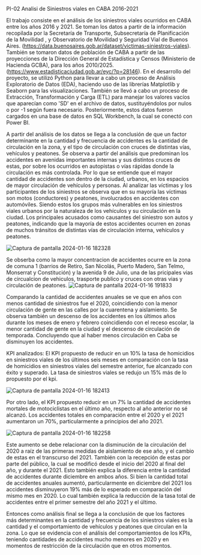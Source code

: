 PI-02 Analisi de Siniestros viales en CABA 2016-2021

El trabajo consiste en el análisis de los siniestros viales ocurridos en CABA entre los años 2016 y 2021. Se toman los datos a partir de la información recopilada por la Secretaría de Transporte, Subsecretaría de Planificación de la Movilidad , y Observatorio de Movilidad y Seguridad Vial de Buenos Aires. (https://data.buenosaires.gob.ar/dataset/victimas-siniestros-viales). También se tomaron datos de población de CABA a partir de las proyecciones de la  Dirección General de Estadística y Censos (Ministerio de Hacienda GCBA), para los años 2010/2025.(https://www.estadisticaciudad.gob.ar/eyc/?p=28146).
En el desarrollo del proyecto, se utilizó Python para llevar a cabo un proceso de Análisis Exploratorio de Datos (EDA), haciendo uso de las librerías Matplotlib y Seaborn para las visualizaciones. También se llevó a cabo un proceso de Extracción, Transformación y Carga (ETL) para manejar los valores vacíos que aparecían como 'SD' en el archivo de datos, sustituyéndolos por nulos o por -1 según fuera necesario. Posteriormente, estos datos fueron cargados en una base de datos en SQL Workbench, la cual se conectó con Power BI.


 A partir del análisis de los datos se llega a la conclusión de que un factor determinante en la cantidad y frecuencia de accidentes es la cantidad de circulación en la zona, y el tipo de circulación con cruces de distintas vías, vehículos y peatones. Se observa a partir del análisis que predominan los accidentes en avenidas importantes internas y sus distintos cruces de estas, por sobre los ocurridos en autopistas o vías rápidas donde la circulación es más controlada. Por lo que se entiende que el mayor cantidad de accidentes son dentro de la ciudad, urbanos, en los espacios de mayor circulación de vehículos y personas. Al analizar las víctimas y los participantes de los siniestros se observa que en su mayoría las víctimas son motos (conductores) y peatones, involucrados en accidentes con automóviles. Siendo estos los grupos más vulnerables en los siniestros viales urbanos por la naturaleza de los vehículos y su circulación en la ciudad. Los principales acusados como causantes del siniestro son autos y peatones, indicando que la mayoría de estos accidentes ocurren en zonas de muchos tránsitos de distintas vías de circulación interna, vehículos y peatones.
  
 ![Captura de pantalla 2024-01-16 182328](https://github.com/NAT122/PI02/assets/126476995/5a54bee2-0a32-4df6-ae10-2e978f75eb59)

Se obserba como la mayor concentracion de accidentes ocurre en la zona de comuna 1 (barrios de Retiro, San Nicolás, Puerto Madero, San Telmo, Monserrat y Constitución) y la avenida 9 de Julio, una de las pricipales vias de circualcion de vehiculos, trasporte publico y cruces con otras vias y circulación de peatones.
![Captura de pantalla 2024-01-16 191833](https://github.com/NAT122/PI02/assets/126476995/96c601d8-8559-457e-9aa6-3b75e440b6f1)

Comparando la cantidad de accidentes anuales se ve que en años con menos cantidad de siniestros fue el 2020, coincidiendo con la menor circulación de gente en las calles por la cuarentena y aislamiento. Se observa también un descenso de los accidentes en los últimos años durante los meses de enero y febrero coincidiendo con el receso escolar, la menor cantidad de gente en la ciudad y el descenso de circulación de temporada. Concluyendo que al haber menos circulación en Caba se disminuyen los accidentes. 

KPI analizados:
 El KPI propuesto de reducir en un 10% la tasa de homicidios en siniestros viales de los últimos seis meses en comparación con la tasa de homicidios en siniestros viales del semestre anterior, fue alcanzado con éxito y superado. La tasa de siniestros viales se redujo un 15% más de lo propuesto por el kpi.
 
![Captura de pantalla 2024-01-16 182413](https://github.com/NAT122/PI02/assets/126476995/0664e69a-e609-4949-8cf3-2add4592a21c)

Por otro lado, el KPI propuesto reducir en un 7% la cantidad de accidentes mortales de motociclistas en el último año, respecto al año anterior no sé alcanzó. Los accidentes totales  en comparación entre el 2020 y el 2021 aumentaron un 70%, particularmente a principios del año 2021. 

![Captura de pantalla 2024-01-16 182258](https://github.com/NAT122/PI02/assets/126476995/6661ab1d-8fb3-420a-8bba-1b0875182c9c)

Este aumento se debe relacionar con la disminución de la circulación del 2020 a raíz de las primeras medidas de aislamiento de ese año, y el cambio de estas en el transcurso del 2021.  También con la recepción de estas por parte del público, la cual se modificó desde el inicio del 2020 al final del año, y durante el 2021. Esto también explica la diferencia entre la cantidad de accidentes durante diciembre en ambos años. Si bien la cantidad total de accidentes anuales aumentó, particularmente en diciembre del 2021 los accidentes disminuyeron 19% más de lo esperado en comparación del mismo mes en 2020. Lo cual también explica la reducción de la tasa total de accidentes entre el primer semestre del año 2021 y el último. 

Entonces como análisis final se llega a la conclusión de que los factores más determinantes en la cantidad y frecuencia de los siniestros viales es la cantidad y el comportamiento de vehículos y peatones que circulan en la zona. Lo que se evidencia con el análisis del comportamientos de los KPIs, teniendo cantidades de accidentes mucho menores en 2020 y en momentos de restricción de la circulación que en otros momentos. 

